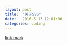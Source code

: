 ```yaml
---
layout: post
title:  "关于SVG"
date:   2016-5-13 12:01:00
categories: coding
---
```


[link mark](http://qianduan.guru/2016/04/17/How-to-work-with-SVG-icons/)
